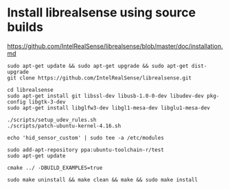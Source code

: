 # Install librealsense using source builds
https://github.com/IntelRealSense/librealsense/blob/master/doc/installation.md

```
sudo apt-get update && sudo apt-get upgrade && sudo apt-get dist-upgrade
git clone https://github.com/IntelRealSense/librealsense.git
```

```
cd librealsense
sudo apt-get install git libssl-dev libusb-1.0-0-dev libudev-dev pkg-config libgtk-3-dev
sudo apt-get install libglfw3-dev libgl1-mesa-dev libglu1-mesa-dev
```

```
./scripts/setup_udev_rules.sh
./scripts/patch-ubuntu-kernel-4.16.sh

echo 'hid_sensor_custom' | sudo tee -a /etc/modules
```

```
sudo add-apt-repository ppa:ubuntu-toolchain-r/test
sudo apt-get update
```


```
cmake ../ -DBUILD_EXAMPLES=true

sudo make uninstall && make clean && make && sudo make install
```

